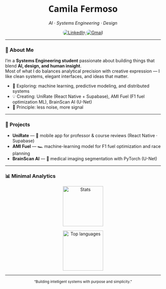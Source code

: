 <h1 align="center" style="font-family: 'Segoe UI', Helvetica, sans-serif;">Camila Fermoso</h1>
<p align="center"><em>AI · Systems Engineering · Design</em></p>

<p align="center">
  <a href="https://linkedin.com/in/camilafermoso">
    <img src="https://img.shields.io/badge/LinkedIn-252B42?style=flat&logo=linkedin&logoColor=EDEFF2&labelColor=252B42&color=252B42&link=https://linkedin.com/in/camilafermoso" alt="LinkedIn" style="border-radius:8px;"/>
  </a>
  <a href="mailto:cfermoso04@gmail.com">
    <img src="https://img.shields.io/badge/Gmail-252B42?style=flat&logo=gmail&logoColor=EDEFF2&labelColor=252B42&color=252B42" alt="Gmail" style="border-radius:8px;"/>
  </a>
</p>

---

### 👋 About Me
I’m a **Systems Engineering student** passionate about building things that blend **AI, design, and human insight**.  
Most of what I do balances analytical precision with creative expression — I like clean systems, elegant interfaces, and ideas that matter.

- 🧠 Exploring: machine learning, predictive modeling, and distributed systems  
- 💡 Creating: UniRate (React Native + Supabase), AMI Fuel (F1 fuel optimization ML), BrainScan AI (U-Net)  
- 🌱 Principle: less noise, more signal  

---

### 🚀 Projects
- **UniRate** — 📱 mobile app for professor & course reviews (React Native · Supabase)  
- **AMI Fuel** — 🏎️ machine-learning model for F1 fuel optimization and race planning  
- **BrainScan AI** — 🧬 medical imaging segmentation with PyTorch (U-Net)

---

### 📊 Minimal Analytics
<p align="center">
  <img 
    src="https://github-readme-stats.vercel.app/api?username=camifermoso&show_icons=false&hide_title=true&hide_border=true&include_all_commits=true&text_color=555&title_color=333&bg_color=00000000" 
    alt="Stats" height="130" />
</p>

<p align="center">
  <img 
    src="https://github-readme-stats.vercel.app/api/top-langs/?username=camifermoso&layout=compact&hide_title=true&hide_border=true&bg_color=00000000&text_color=555&title_color=333" 
    alt="Top languages" height="130" />
</p>

---

<p align="center"><sub> “Building intelligent systems with purpose and simplicity.” </sub></p>
